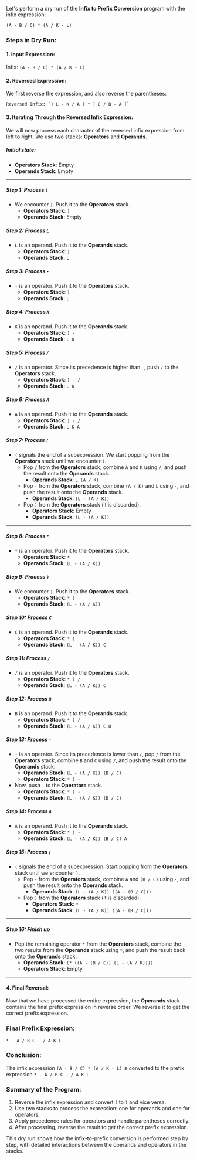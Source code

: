 Let's perform a dry run of the **Infix to Prefix Conversion** program with the infix expression:

```
(A - B / C) * (A / K - L)
```

### Steps in Dry Run:

#### 1. **Input Expression:**

Infix: `(A - B / C) * (A / K - L)`

#### 2. **Reversed Expression:**

We first reverse the expression, and also reverse the parentheses:

```
Reversed Infix: `) L - K / A ( * ) C / B - A (`
```

#### 3. **Iterating Through the Reversed Infix Expression:**

We will now process each character of the reversed infix expression from left to right. We use two stacks: **Operators** and **Operands**.

##### Initial state:

- **Operators Stack**: Empty
- **Operands Stack**: Empty

---

##### **Step 1**: Process `)`

- We encounter `)`. Push it to the **Operators** stack.
  - **Operators Stack**: `)`
  - **Operands Stack**: Empty

##### **Step 2**: Process `L`

- `L` is an operand. Push it to the **Operands** stack.
  - **Operators Stack**: `)`
  - **Operands Stack**: `L`

##### **Step 3**: Process `-`

- `-` is an operator. Push it to the **Operators** stack.
  - **Operators Stack**: `) -`
  - **Operands Stack**: `L`

##### **Step 4**: Process `K`

- `K` is an operand. Push it to the **Operands** stack.
  - **Operators Stack**: `) -`
  - **Operands Stack**: `L K`

##### **Step 5**: Process `/`

- `/` is an operator. Since its precedence is higher than `-`, push `/` to the **Operators** stack.
  - **Operators Stack**: `) - /`
  - **Operands Stack**: `L K`

##### **Step 6**: Process `A`

- `A` is an operand. Push it to the **Operands** stack.
  - **Operators Stack**: `) - /`
  - **Operands Stack**: `L K A`

##### **Step 7**: Process `(`

- `(` signals the end of a subexpression. We start popping from the **Operators** stack until we encounter `)`.
  - Pop `/` from the **Operators** stack, combine `A` and `K` using `/`, and push the result onto the **Operands** stack.
    - **Operands Stack**: `L (A / K)`
  - Pop `-` from the **Operators** stack, combine `(A / K)` and `L` using `-`, and push the result onto the **Operands** stack.
    - **Operands Stack**: `(L - (A / K))`
  - Pop `)` from the **Operators** stack (it is discarded).
    - **Operators Stack**: Empty
    - **Operands Stack**: `(L - (A / K))`

---

##### **Step 8**: Process `*`

- `*` is an operator. Push it to the **Operators** stack.
  - **Operators Stack**: `*`
  - **Operands Stack**: `(L - (A / K))`

##### **Step 9**: Process `)`

- We encounter `)`. Push it to the **Operators** stack.
  - **Operators Stack**: `* )`
  - **Operands Stack**: `(L - (A / K))`

##### **Step 10**: Process `C`

- `C` is an operand. Push it to the **Operands** stack.
  - **Operators Stack**: `* )`
  - **Operands Stack**: `(L - (A / K)) C`

##### **Step 11**: Process `/`

- `/` is an operator. Push it to the **Operators** stack.
  - **Operators Stack**: `* ) /`
  - **Operands Stack**: `(L - (A / K)) C`

##### **Step 12**: Process `B`

- `B` is an operand. Push it to the **Operands** stack.
  - **Operators Stack**: `* ) /`
  - **Operands Stack**: `(L - (A / K)) C B`

##### **Step 13**: Process `-`

- `-` is an operator. Since its precedence is lower than `/`, pop `/` from the **Operators** stack, combine `B` and `C` using `/`, and push the result onto the **Operands** stack.
  - **Operands Stack**: `(L - (A / K)) (B / C)`
  - **Operators Stack**: `* ) -`
- Now, push `-` to the **Operators** stack.
  - **Operators Stack**: `* ) -`
  - **Operands Stack**: `(L - (A / K)) (B / C)`

##### **Step 14**: Process `A`

- `A` is an operand. Push it to the **Operands** stack.
  - **Operators Stack**: `* ) -`
  - **Operands Stack**: `(L - (A / K)) (B / C) A`

##### **Step 15**: Process `(`

- `(` signals the end of a subexpression. Start popping from the **Operators** stack until we encounter `)`.
  - Pop `-` from the **Operators** stack, combine `A` and `(B / C)` using `-`, and push the result onto the **Operands** stack.
    - **Operands Stack**: `(L - (A / K)) ((A - (B / C)))`
  - Pop `)` from the **Operators** stack (it is discarded).
    - **Operators Stack**: `*`
    - **Operands Stack**: `(L - (A / K)) ((A - (B / C)))`

---

##### **Step 16**: Finish up

- Pop the remaining operator `*` from the **Operators** stack, combine the two results from the **Operands** stack using `*`, and push the result back onto the **Operands** stack.
  - **Operands Stack**: `(* ((A - (B / C)) (L - (A / K))))`
  - **Operators Stack**: Empty

---

#### 4. **Final Reversal:**

Now that we have processed the entire expression, the **Operands** stack contains the final prefix expression in reverse order. We reverse it to get the correct prefix expression.

### Final Prefix Expression:

```
* - A / B C - / A K L
```

### Conclusion:

The infix expression `(A - B / C) * (A / K - L)` is converted to the prefix expression `* - A / B C - / A K L`.

### Summary of the Program:

1. Reverse the infix expression and convert `(` to `)` and vice versa.
2. Use two stacks to process the expression: one for operands and one for operators.
3. Apply precedence rules for operators and handle parentheses correctly.
4. After processing, reverse the result to get the correct prefix expression.

This dry run shows how the infix-to-prefix conversion is performed step by step, with detailed interactions between the operands and operators in the stacks.
